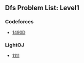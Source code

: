 ## Dfs Problem List: Level1


### Codeforces
- [1490D](/graph/dfs/l1-cf-1490D)


### LightOJ
- [1111](/graph/dfs/l1-loj-1111)


